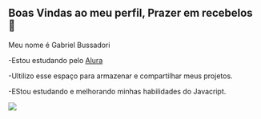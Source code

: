 ## Boas Vindas ao meu perfil, Prazer em recebelos 👋

Meu nome é Gabriel Bussadori 

-Estou estudando pelo [Alura](https://www.alura.com.br)

-Ultilizo esse espaço para armazenar e compartilhar meus projetos.

-EStou estudando e melhorando minhas habilidades do Javacript.



![](https://media1.tenor.com/m/CzaHhPyIR8gAAAAC/rosy00.gif)


